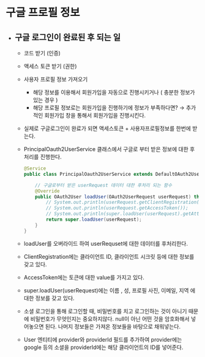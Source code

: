 # 구글 프로필 정보

- ## 구글 로그인이 완료된 후 되는 일
    - 코드 받기 (인증)
    - 액세스 토큰 받기 (권한)
    - 사용자 프로필 정보 가져오기
        - 해당 정보를 이용해서 회원가입을 자동으로 진행시키거나 ( 충분한 정보가 있는 경우 )
        - 해당 프로필 정보로는 회원가입을 진행하기에 정보가 부족하다면? → 추가적인 회원가입 창을 통해서 회원가입을 진행시킨다.
    - 실제로 구글로그인이 완료가 되면 액세스토큰 + 사용자프로필정보를 한번에 받는다.
    - PrincipalOauth2UserService 클래스에서 구글로 부터 받은 정보에 대한 후처리를 진행한다.

        ```java
        @Service
        public class PrincipalOauth2UserService extends DefaultOAuth2UserService {
    
            // 구글로부터 받은 userRequest 데이터 대한 후처리 되는 함수
            @Override
            public OAuth2User loadUser(OAuth2UserRequest userRequest) throws OAuth2AuthenticationException {
                // System.out.println(userRequest.getClientRegistration());
                // System.out.println(userRequest.getAccessToken());
                // System.out.println(super.loadUser(userRequest).getAttributes());
                return super.loadUser(userRequest);
            }
        }
        ```

    - loadUser를 오버라이드 하여 userRequset에 대한 데이터를 후처리한다.
    - ClientRegistration에는 클라이언트 ID, 클라이언트 시크릿 등에 대한 정보를 갖고 있다.
    - AccessToken에는 토큰에 대한 value를 가지고 있다.
    - super.loadUser(userRequest)에는 이름 , 성, 프로필 사진, 이메일, 지역 에 대한 정보를 갖고 있다.
    - 소셜 로그인을 통해 로그인할 때, 비밀번호를 치고 로그인하는 것이 아니기 때문에 비밀번호가 무엇인지는 중요하지않다. null이 아닌 어떤 것을 암호화해서 넣어놓으면 된다. 나머지 정보들은 가져온 정보들을 바탕으로 채워넣는다.
    - User 엔티티에 provider와 providerId 필드를 추가하여 provider에는 google 등의 소셜을 providerId에는 해당 클라이언트의 ID를 넣어준다.